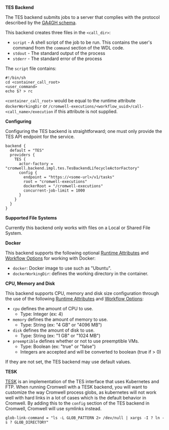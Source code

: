 **TES Backend**

The TES backend submits jobs to a server that complies with the protocol described by the [GA4GH schema](https://github.com/ga4gh/task-execution-schemas).

This backend creates three files in the `<call_dir>`:

* `script` - A shell script of the job to be run.  This contains the user's command from the `command` section of the WDL code.
* `stdout` - The standard output of the process
* `stderr` - The standard error of the process

The `script` file contains:

```
#!/bin/sh
cd <container_call_root>
<user_command>
echo $? > rc
```

`<container_call_root>` would be equal to the runtime attribute `dockerWorkingDir`  or `/cromwell-executions/<workflow_uuid>/call-<call_name>/execution` if this attribute is not supplied.

**Configuring**

Configuring the TES backend is straightforward; one must only provide the TES API endpoint for the service. 

```hocon
backend {
  default = "TES"
  providers {
    TES {
      actor-factory = "cromwell.backend.impl.tes.TesBackendLifecycleActorFactory"
      config {
        endpoint = "https://<some-url>/v1/tasks"
        root = "cromwell-executions"
        dockerRoot = "/cromwell-executions"
        concurrent-job-limit = 1000
      }
    }
  }
}
```

**Supported File Systems**  

Currently this backend only works with files on a Local or Shared File System. 

**Docker**

This backend supports the following optional [Runtime Attributes](../RuntimeAttributes) and [Workflow Options](../wf_options/Overview/) for working with Docker:

* `docker`: Docker image to use such as "Ubuntu".
* `dockerWorkingDir`: defines the working directory in the container.

**CPU, Memory and Disk** 

This backend supports CPU, memory and disk size configuration through the use of the following [Runtime Attributes](../RuntimeAttributes) and [Workflow Options](../wf_options/Overview/):  

* `cpu` defines the amount of CPU to use. 
    * Type: Integer (ex: 4)
* `memory` defines the amount of memory to use. 
    * Type: String (ex: "4 GB" or "4096 MB")
* `disk` defines the amount of disk to use. 
    * Type: String (ex: "1 GB" or "1024 MB")
* `preemptible` defines whether or not to use preemptible VMs. 
    * Type: Boolean (ex: "true" or "false")
    * Integers are accepted and will be converted to boolean (true if > 0)

If they are not set, the TES backend may use default values.

**TESK**

[TESK](https://github.com/EMBL-EBI-TSI/TESK) is an implementation of the TES interface that uses Kubernetes and FTP.
When running Cromwell with a TESK backend, you will want to customize the way Cromwell process globs, as kubernetes will not work well with hard links in a lot of cases which is the default behavior in Cromwell.
By adding this to the `config` section of the TES backend in Cromwell, Cromwell will use symlinks instead.  

`glob-link-command = "ls -L GLOB_PATTERN 2> /dev/null | xargs -I ? ln -s ? GLOB_DIRECTORY"`

